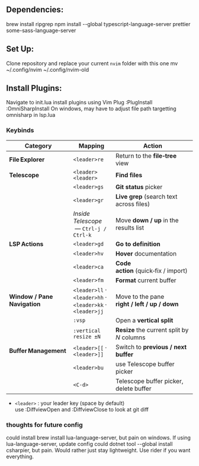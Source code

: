 ## Dependencies:
brew install ripgrep
npm install --global typescript-language-server prettier some-sass-language-server

## Set Up:
Clone repository and replace your current `nvim` folder with this one
mv ~/.config/nvim ~/.config/nvim-old

## Install Plugins:
Navigate to init.lua
install plugins using Vim Plug
:PlugInstall
:OmniSharpInstall
On windows, may have to adjust file path targetting omnisharp in lsp.lua

### Keybinds
| Category                   | Mapping                                   | Action                                                                  |
|----------------------------|-------------------------------------------|-------------------------------------------------------------------------|
| **File Explorer**           | `<leader>re`                             | Return to the **file‑tree** view                                        |
| **Telescope**              | `<leader><leader>`                        | **Find files**                                                          |
|                            | `<leader>gs`                              | **Git status** picker                                                   |
|                            | `<leader>gr`                              | **Live grep** (search text across files)                                |
|                            | *Inside Telescope* &nbsp;—&nbsp;`Ctrl‑j / Ctrl‑k` | Move **down / up** in the results list                                  |
| **LSP Actions**            | `<leader>gd`                              | **Go to definition**                                                    |
|                            | `<leader>hv`                              | **Hover** documentation                                                 |
|                            | `<leader>ca`                              | **Code action** (quick‑fix / import)                                    |
|                            | `<leader>fm`                              | **Format** current buffer                                               |
| **Window / Pane Navigation** | `<leader>ll` · `<leader>hh` · `<leader>kk` · `<leader>jj` | Move to the pane **right / left / up / down**                           |
|                            | `:vsp`                                    | Open a **vertical split**                                               |
|                            | `:vertical resize ±N`                     | **Resize** the current split by *N* columns                             |
| **Buffer Management**       | `<leader>[[` · `<leader>]]`              | Switch to **previous / next buffer**                                   |
|                            | `<leader>bu`                              | use Telescope buffer picker                                             |
|                            | `<C-d>`                                   | Telescope buffer picker, delete buffer                                  |

- `<leader>` : your leader key (space by default)  
use :DiffviewOpen and :DiffviewClose to look at git diff

### thoughts for future config
could install brew install lua-language-server, but pain on windows. If using lua-language-server, update config
could dotnet tool --global install csharpier, but pain. Would rather just stay lightweight. Use rider if you want everything.
